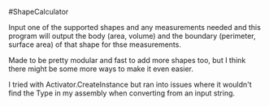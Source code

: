 #ShapeCalculator

Input one of the supported shapes and any measurements needed and this program will output the body (area, volume) and the boundary (perimeter, surface area) of that shape for thse measurements.

Made to be pretty modular and fast to add more shapes too, but I think there might be some more ways to make it even easier.

I tried with Activator.CreateInstance but ran into issues where it wouldn't find the Type in my assembly when converting from an input string.
